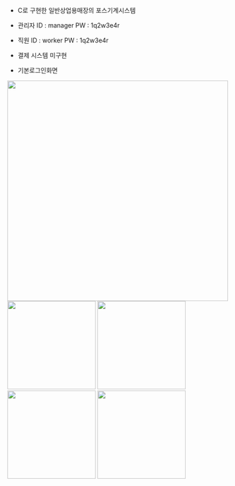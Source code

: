 - C로 구현한 일반상업용매장의 포스기계시스템

- 관리자 ID : manager PW : 1q2w3e4r

- 직원   ID : worker  PW : 1q2w3e4r

- 결제 시스템 미구현

- 기본로그인화면
<div>
<img width="500" height="500"src="https://user-images.githubusercontent.com/44339530/71460145-fa66e080-27ed-11ea-89fe-b535ca237b7f.PNG">
</div>
<img width="200" src="https://user-images.githubusercontent.com/44339530/71460197-369a4100-27ee-11ea-9d7e-c327b8941d13.PNG">
<img width="200" src="https://user-images.githubusercontent.com/44339530/71460199-39953180-27ee-11ea-8c73-1d0ae624b72c.PNG">
<img width="200" src="https://user-images.githubusercontent.com/44339530/71460201-3d28b880-27ee-11ea-8dfa-a1f29dfec970.PNG">
<img width="200" src="https://user-images.githubusercontent.com/44339530/71460205-3e59e580-27ee-11ea-9181-0e26d453e56b.PNG">     

